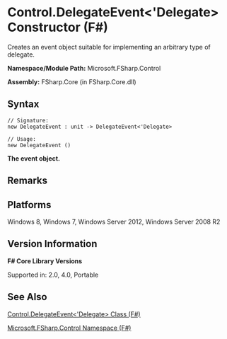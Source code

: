 # Control.DelegateEvent<'Delegate> Constructor (F#)

Creates an event object suitable for implementing an arbitrary type of delegate.

**Namespace/Module Path:** Microsoft.FSharp.Control

**Assembly:** FSharp.Core (in FSharp.Core.dll)


## Syntax

```
// Signature:
new DelegateEvent : unit -> DelegateEvent<'Delegate>

// Usage:
new DelegateEvent ()
```
**The event object.**
## Remarks

## Platforms
Windows 8, Windows 7, Windows Server 2012, Windows Server 2008 R2


## Version Information
**F# Core Library Versions**

Supported in: 2.0, 4.0, Portable




## See Also
[Control.DelegateEvent&#60;'Delegate&#62; Class &#40;F&#35;&#41;](Control.DelegateEvent%28%27Delegate%29+Class+%28FSharp%29.md)

[Microsoft.FSharp.Control Namespace &#40;F&#35;&#41;](Microsoft.FSharp.Control+Namespace+%28FSharp%29.md)

